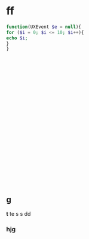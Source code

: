 # ff
```php
function(UXEvent $e = null){
for ($i = 0; $i <= 10; $i++){
echo $i;
}
}
```

<br><br><br><br><br><br><br><br><br><br><br><br><br><br><br><br><br><br><br><br>
## g
**t**
te
s
s
dd

### hjg
